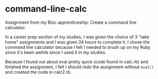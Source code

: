 # command-line-calc

Assignment from my Bloc apprenticeship: Create a command line calculator.

In a career prep section of my studies, I was given the choice of 3 "take home" assignments and I was given 24 hours to complete it. I chose the command line calculator because I felt I needed to brush up on my Ruby since it's been awhile since I used it in my studies.

Because I found out about eval pretty quick (code found in calc.rb) and finished the assignment, I felt I should redo the assignment without `eval()` and created the code in calc2.rb.
